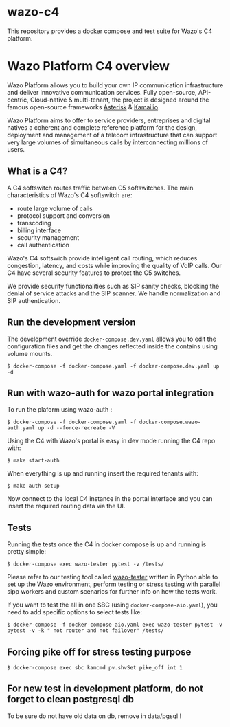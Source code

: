 # wazo-c4

This repository provides a docker compose and test suite for Wazo's C4 platform.

# Wazo Platform C4 overview

Wazo Platform allows you to build your own IP communication infrastructure and deliver innovative communication services. Fully open-source, API-centric, Cloud-native & multi-tenant, the project is designed around the famous open-source frameworks [Asterisk](https://www.asterisk.org/) & [Kamailio](https://www.kamailio.org/w/).

Wazo Platform aims to offer to service providers, entreprises and digital natives a coherent and complete reference platform for the design, deployment and management of a telecom infrastructure that can support very large volumes of simultaneous calls by interconnecting millions of users.

## What is a C4?

A C4 softswitch routes traffic between C5 softswitches.
The main characteristics of Wazo's C4 softswitch are:

* route large volume of calls
* protocol support and conversion
* transcoding
* billing interface
* security management
* call authentication

Wazo's C4 softswich provide intelligent call routing, which reduces congestion, latency, and costs while improving the quality of VoIP calls. Our C4 have several security features to protect the C5 switches.

We provide security functionalities such as SIP sanity checks, blocking the denial of service attacks and the SIP scanner. We handle normalization and SIP authentication.

## Run the development version

The development override `docker-compose.dev.yaml` allows you to edit the configuration files and get the changes reflected inside the contains using volume mounts.

```ShellSession
$ docker-compose -f docker-compose.yaml -f docker-compose.dev.yaml up -d
```

## Run with wazo-auth for wazo portal integration

To run the plaform using wazo-auth :

```ShellSession
$ docker-compose -f docker-compose.yaml -f docker-compose.wazo-auth.yaml up -d --force-recreate -V
```

Using the C4 with Wazo's portal is easy in dev mode running the C4 repo with:
```ShellSession
$ make start-auth
```

When everything is up and running insert the required tenants with:
```ShellSession
$ make auth-setup
```

Now connect to the local C4 instance in the portal interface and you can insert the required routing data via the UI.

## Tests

Running the tests once the C4 in docker compose is up and running is pretty simple:

```ShellSession
$ docker-compose exec wazo-tester pytest -v /tests/
```

Please refer to our testing tool called [wazo-tester](https://github.com/wazo-platform/wazo-tester) written in Python able to set up the Wazo environment, perform testing or stress testing with parallel sipp workers and custom scenarios for further info on how the tests work.

If you want to test the all in one SBC (using `docker-compose-aio.yaml`), you need to add specific options to select tests like:

```ShellSession
$ docker-compose -f docker-compose-aio.yaml exec wazo-tester pytest -v pytest -v -k " not router and not failover" /tests/
```

## Forcing pike off for stress testing purpose

```ShellSession
$ docker-compose exec sbc kamcmd pv.shvSet pike_off int 1
```

## For new test in development platform, do not forget to clean postgresql db
To be sure do not have old data on db, remove in data/pgsql !
